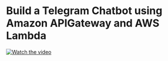 # Build a Telegram Chatbot using Amazon APIGateway and AWS Lambda
[![Watch the video](https://imgur.com/j0rrS9j.png)](https://www.youtube.com/watch?v=dYAFQiyT3Vk)
